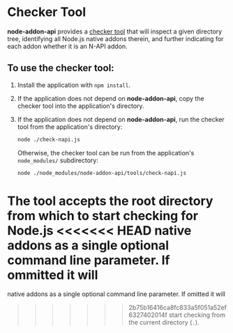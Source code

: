 # Checker Tool

**node-addon-api** provides a [checker tool][] that will inspect a given
directory tree, identifying all Node.js native addons therein, and further
indicating for each addon whether it is an N-API addon.

## To use the checker tool:

  1. Install the application with `npm install`.

  2. If the application does not depend on **node-addon-api**, copy the
     checker tool into the application's directory.

  3. If the application does not depend on **node-addon-api**, run the checker
     tool from the application's directory:

     ```sh
     node ./check-napi.js
     ```

     Otherwise, the checker tool can be run from the application's
     `node_modules/` subdirectory:

     ```sh
     node ./node_modules/node-addon-api/tools/check-napi.js
     ```

The tool accepts the root directory from which to start checking for Node.js
<<<<<<< HEAD
native addons as a single optional command line parameter. If ommitted it will
=======
native addons as a single optional command line parameter. If omitted it will
>>>>>>> 2b75b16416ca8fc833a5f051a52ef6327402014f
start checking from the current directory (`.`).

[checker tool]: ../tools/check-napi.js
